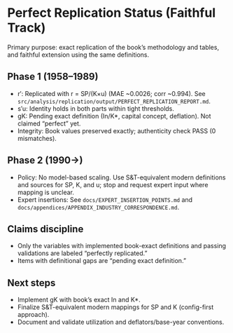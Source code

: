 # Perfect Replication Status (Faithful Track)

Primary purpose: exact replication of the book’s methodology and tables, and faithful extension using the same definitions.

## Phase 1 (1958–1989)
- r′: Replicated with r = SP/(K×u) (MAE ~0.0026; corr ~0.994). See `src/analysis/replication/output/PERFECT_REPLICATION_REPORT.md`.
- s′u: Identity holds in both parts within tight thresholds.
- gK: Pending exact definition (In/K*, capital concept, deflation). Not claimed “perfect” yet.
- Integrity: Book values preserved exactly; authenticity check PASS (0 mismatches).

## Phase 2 (1990→)
- Policy: No model-based scaling. Use S&T-equivalent modern definitions and sources for SP, K, and u; stop and request expert input where mapping is unclear.
- Expert insertions: See `docs/EXPERT_INSERTION_POINTS.md` and `docs/appendices/APPENDIX_INDUSTRY_CORRESPONDENCE.md`.

## Claims discipline
- Only the variables with implemented book-exact definitions and passing validations are labeled “perfectly replicated.”
- Items with definitional gaps are “pending exact definition.”

## Next steps
- Implement gK with book’s exact In and K*.
- Finalize S&T-equivalent modern mappings for SP and K (config-first approach).
- Document and validate utilization and deflators/base-year conventions.
